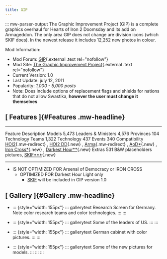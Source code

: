 ```yaml
---
title: GIP
---
```

::: mw-parser-output
The Graphic Improvement Project (GIP) is a complete graphics overhaul
for Hearts of Iron 2 Doomsday and its add on Armageddon. The only area
GIP does not change are division icons (which SKIF does). In the newest
release it includes 12,252 new photos in colour.

Mod Information:

-   Mod Forum:
    [GIP](http://forum.paradoxplaza.com/forum/showthread.php?t=216762){.external
    .text rel="nofollow"}
-   Mod Site: [The Graphic Improvement
    Project](http://giphoi.wordpress.com/){.external .text
    rel="nofollow"}
-   Current Version: 1.0
-   Last Update: july 12, 2011
-   Popularity: *1,000 - 5,000 posts*
-   Note: Does include options of replacement flags and shields for
    nations that do not allow Swastika, **however the user must change
    it themselves**

## [ Features ]{#Features .mw-headline}

  --------------------- -------------------------------------------------------------------------------------------------------------------------------------------------------------------------------------------------------------------------------------------------------------------------------------------------------------------------------------------------------------------------------------------------------------------------------------------------------------------------------------------------------------------------------------------
  Feature               Description
  Models                5,473
  Leaders & Ministers   4,576
  Provinces             104
  Technology Teams      1,322
  Technology            437
  Events                340
  Compatibility         [HOI2](/wiki/HOI2 "HOI2"){.mw-redirect} , [HOI2 DD](/wiki/index.php?title=HOI2_DD&action=edit&redlink=1 "HOI2 DD (page does not exist)"){.new} , [Arma](/wiki/Arma "Arma"){.mw-redirect} , [AoD\*](/wiki/index.php?title=AoD*&action=edit&redlink=1 "AoD* (page does not exist)"){.new} , [Iron Cross\*](/wiki/index.php?title=Iron_Cross*&action=edit&redlink=1 "Iron Cross* (page does not exist)"){.new} , [Darkest Hour\*\*](/wiki/index.php?title=Darkest_Hour**&action=edit&redlink=1 "Darkest Hour** (page does not exist)"){.new}
  Extras                531 B&W placeholders pictures, [SKIF\*\*\*](/wiki/index.php?title=SKIF***&action=edit&redlink=1 "SKIF*** (page does not exist)"){.new}
  --------------------- -------------------------------------------------------------------------------------------------------------------------------------------------------------------------------------------------------------------------------------------------------------------------------------------------------------------------------------------------------------------------------------------------------------------------------------------------------------------------------------------------------------------------------------------

-   IS NOT OPTIMIZED FOR Arsenal of Democracy or IRON CROSS
    -   OPTIMIZED FOR Darkest Hour Light only
        -   [SKIF](/wiki/SKIF "SKIF") will be included in GIP version
            1.0

## [ Gallery ]{#Gallery .mw-headline}

-   ::: {style="width: 155px"}
    ::: gallerytext
    Research Screen for Germany. Note color research teams and color
    technologies.
    :::
    :::

-   ::: {style="width: 155px"}
    ::: gallerytext
    Some of the leaders of US.
    :::
    :::

-   ::: {style="width: 155px"}
    ::: gallerytext
    German cabinet with color pictures.
    :::
    :::

-   ::: {style="width: 155px"}
    ::: gallerytext
    Some of the new pictures for models.
    :::
    :::
:::
